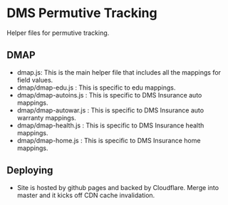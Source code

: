# DMS Permutive Tracking
Helper files for permutive tracking.

## DMAP
- dmap.js: This is the main helper file that includes all the mappings for field values.
- dmap/dmap-edu.js : This is specific to edu mappings.
- dmap/dmap-autoins.js : This is specific to DMS Insurance auto mappings.
- dmap/dmap-autowar.js : This is specific to DMS Insurance auto warranty mappings.
- dmap/dmap-health.js : This is specific to DMS Insurance health mappings.
- dmap/dmap-home.js : This is specific to DMS Insurance home mappings.

## Deploying
- Site is hosted by github pages and backed by Cloudflare. Merge into master and it kicks off CDN cache invalidation.
